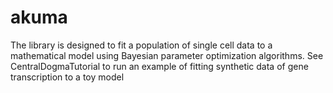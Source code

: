# akuma
The library is designed to fit a population of single cell data to a mathematical model using Bayesian parameter optimization algorithms. 
See CentralDogmaTutorial to run an example of fitting synthetic data of gene transcription to a toy model

